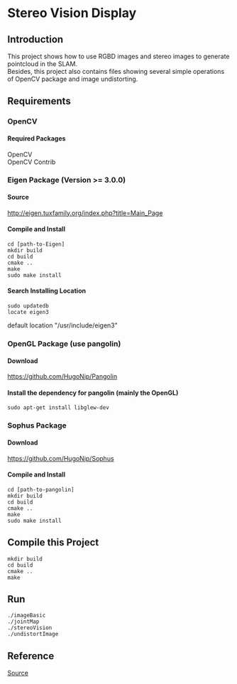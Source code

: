 # Stereo Vision Display
## Introduction
This project shows how to use RGBD images and stereo images to generate pointcloud in the SLAM.  
Besides, this project also contains files showing several simple operations of OpenCV package and image undistorting.

## Requirements
### OpenCV
#### Required Packages
OpenCV  
OpenCV Contrib

### Eigen Package (Version >= 3.0.0)
#### Source
http://eigen.tuxfamily.org/index.php?title=Main_Page

#### Compile and Install
```
cd [path-to-Eigen]
mkdir build
cd build
cmake ..
make 
sudo make install 
```

#### Search Installing Location
```
sudo updatedb
locate eigen3
```

default location "/usr/include/eigen3"


### OpenGL Package (use pangolin)
#### Download
https://github.com/HugoNip/Pangolin

#### Install the dependency for pangolin (mainly the OpenGL)
```
sudo apt-get install libglew-dev
```

### Sophus Package
#### Download
https://github.com/HugoNip/Sophus

#### Compile and Install
```
cd [path-to-pangolin]
mkdir build
cd build
cmake ..
make 
sudo make install 
```

## Compile this Project
```
mkdir build
cd build
cmake ..
make 
```

## Run
```
./imageBasic
./jointMap
./stereoVision
./undistortImage
```
## Reference
[Source](https://github.com/HugoNip/slambook2/tree/master/ch5)
